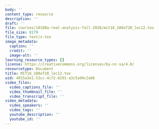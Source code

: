 ```yaml
---
body: ''
content_type: resource
description: ''
draft: ''
file: courses/18100a-real-analysis-fall-2020/mit18_100af20_lec12.tex
file_size: 8179
file_type: text/x-tex
image_metadata:
  caption: ''
  credit: ''
  image-alt: ''
learning_resource_types: []
license: https://creativecommons.org/licenses/by-nc-sa/4.0/
resourcetype: Document
title: MIT18_100af20_lec12.tex
uid: 4015a3e1-53cc-4c72-8291-a3c5a94c2a66
video_files:
  video_captions_file: ''
  video_thumbnail_file: ''
  video_transcript_file: ''
video_metadata:
  video_speakers: ''
  video_tags: ''
  youtube_description: ''
  youtube_id: ''
---
```

